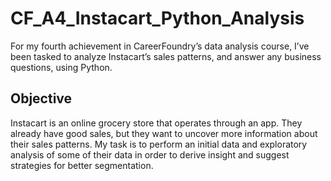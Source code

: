# CF_A4_Instacart_Python_Analysis
For my fourth achievement in CareerFoundry’s data analysis course, I’ve been tasked to analyze Instacart’s sales patterns, and answer any business questions, using Python. 
## Objective
Instacart is an online grocery store that operates through an app. They already have good sales, but they want to uncover more information about their sales patterns. My task is to perform an initial data and exploratory analysis of some of their data in order to derive insight and suggest strategies for better segmentation.
